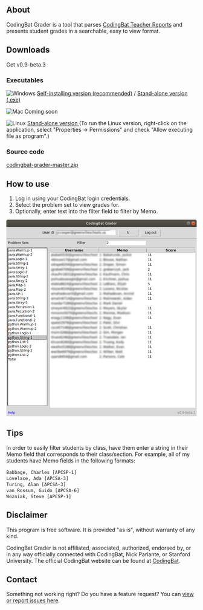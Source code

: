 ## About

CodingBat Grader is a tool that parses [CodingBat Teacher Reports](https://codingbat.com/report) and presents student grades in a searchable, easy to view format.

## Downloads
Get v0.9-beta.3

### Executables
![Windows](https://raw.githubusercontent.com/joncoop/zipgrade-reporter/master/img/win.png)
[Self-installing version (recommended)](https://github.com/joncoop/codingbat-grader/releases/download/v0.9-beta.3/CodingBat.Grader.Setup.exe)
 / [Stand-alone version (.exe)](https://github.com/joncoop/codingbat-grader/releases/download/v0.9-beta.3/CodingBat.Grader.exe)

![Mac](https://raw.githubusercontent.com/joncoop/zipgrade-reporter/master/img/mac.png) Coming soon

![Linux](https://raw.githubusercontent.com/joncoop/zipgrade-reporter/master/img/lin.png) [Stand-alone version ](https://github.com/joncoop/codingbat-grader/releases/download/v0.9-beta.3/CodingBat.Grader) (To run the Linux version, right-click on the application, select "Properties -> Permissions" and check "Allow executing file as program".)

### Source code
[codingbat-grader-master.zip](https://github.com/joncoop/codingbat-grader/archive/master.zip)

## How to use

1. Log in using your CodingBat login credentials.
2. Select the problem set to view grades for.
3. Optionally, enter text into the filter field to filter by Memo.

![Screenshot](https://raw.githubusercontent.com/joncoop/codingbat-grader/master/screenshot.png)

## Tips

In order to easily filter students by class, have them enter a string in their Memo field that corresponds to their class/section. For example, all of my students have Memo fields in the following formats:

    Babbage, Charles [APCSP-1]
    Lovelace, Ada [APCSA-3]
    Turing, Alan [APCSA-3]
    van Rossum, Guido [APCSA-6]
    Wozniak, Steve [APCSP-1]

## Disclaimer

This program is free software. It is provided "as is", without warranty of any kind.

CodingBat Grader is not affiliated, associated, authorized, endorsed by, or in any way officially connected with CodingBat, Nick Parlante, or Stanford University. The official CodingBat website can be found at [CodingBat](https://www.codingbat.com/).

## Contact

Something not working right? Do you have a feature request? You can [view or report issues here](https://github.com/joncoop/codingbat-grader/issues).
